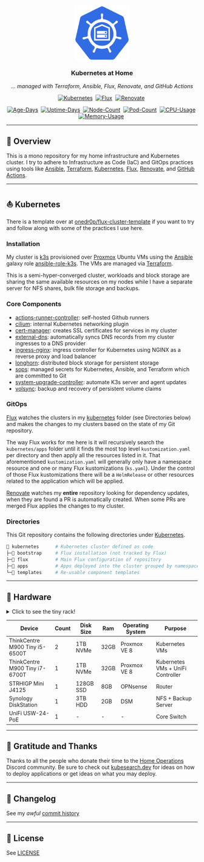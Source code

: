 <div align="center">

<img src="https://github.com/martinohmann/home-ops/blob/main/assets/logo.png?raw=true" align="center" width="144px" height="144px"/>

### Kubernetes at Home

_... managed with Terraform, Ansible, Flux, Renovate, and GitHub Actions_

</div>

<div align="center">

[//]: # "renovate: datasource=github-releases depName=k3s-io/k3s"
[![Kubernetes](https://img.shields.io/badge/Kubernetes-v1.29.0+k3s1-orange?style=for-the-badge&logo=kubernetes)](https://k3s.io/)&nbsp;
[![Flux](https://img.shields.io/badge/GitOps-Flux-blue?style=for-the-badge&logo=git)](https://fluxcd.io/)&nbsp;
[![Renovate](https://img.shields.io/badge/renovate-enabled-brightgreen?style=for-the-badge&logo=renovatebot)](https://github.com/renovatebot/renovate)&nbsp;

</div>

<div align="center">

[![Age-Days](https://img.shields.io/endpoint?url=https%3A%2F%2Fkromgo.18b.haus%2Fquery%3Fformat%3Dendpoint%26metric%3Dcluster_age_days&style=flat-square&label=Age)](https://github.com/kashalls/kromgo/)&nbsp;
[![Uptime-Days](https://img.shields.io/endpoint?url=https%3A%2F%2Fkromgo.18b.haus%2Fquery%3Fformat%3Dendpoint%26metric%3Dcluster_uptime_days&style=flat-square&label=Uptime)](https://github.com/kashalls/kromgo/)&nbsp;
[![Node-Count](https://img.shields.io/endpoint?url=https%3A%2F%2Fkromgo.18b.haus%2Fquery%3Fformat%3Dendpoint%26metric%3Dcluster_node_count&style=flat-square&label=Nodes)](https://github.com/kashalls/kromgo/)&nbsp;
[![Pod-Count](https://img.shields.io/endpoint?url=https%3A%2F%2Fkromgo.18b.haus%2Fquery%3Fformat%3Dendpoint%26metric%3Dcluster_pod_count&style=flat-square&label=Pods)](https://github.com/kashalls/kromgo/)&nbsp;
[![CPU-Usage](https://img.shields.io/endpoint?url=https%3A%2F%2Fkromgo.18b.haus%2Fquery%3Fformat%3Dendpoint%26metric%3Dcluster_cpu_usage&style=flat-square&label=CPU)](https://github.com/kashalls/kromgo/)&nbsp;
[![Memory-Usage](https://img.shields.io/endpoint?url=https%3A%2F%2Fkromgo.18b.haus%2Fquery%3Fformat%3Dendpoint%26metric%3Dcluster_memory_usage&style=flat-square&label=Memory)](https://github.com/kashalls/kromgo/)&nbsp;

</div>

---

## 📖 Overview

This is a mono repository for my home infrastructure and Kubernetes cluster. I
try to adhere to Infrastructure as Code (IaC) and GitOps practices using tools
like [Ansible](https://www.ansible.com/),
[Terraform](https://www.terraform.io/), [Kubernetes](https://kubernetes.io/),
[Flux](https://github.com/fluxcd/flux2),
[Renovate](https://github.com/renovatebot/renovate), and [GitHub
Actions](https://github.com/features/actions).

---

## ⛵ Kubernetes

There is a template over at
[onedr0p/flux-cluster-template](https://github.com/onedr0p/flux-cluster-template)
if you want to try and follow along with some of the practices I use here.

### Installation

My cluster is [k3s](https://k3s.io/) provisioned over
[Proxmox](https://www.proxmox.com/) Ubuntu VMs using the
[Ansible](https://www.ansible.com/) galaxy role
[ansible-role-k3s](https://github.com/PyratLabs/ansible-role-k3s). The VMs are
managed via [Terraform](./terraform/proxmox).

This is a semi-hyper-converged cluster, workloads and block storage are sharing
the same available resources on my nodes while I have a separate server for NFS
shares, bulk file storage and backups.

### Core Components

- [actions-runner-controller](https://github.com/actions/actions-runner-controller): self-hosted Github runners
- [cilium](https://github.com/cilium/cilium): internal Kubernetes networking plugin
- [cert-manager](https://cert-manager.io/docs/): creates SSL certificates for services in my cluster
- [external-dns](https://github.com/kubernetes-sigs/external-dns): automatically syncs DNS records from my cluster ingresses to a DNS provider
- [ingress-nginx](https://github.com/kubernetes/ingress-nginx/): ingress controller for Kubernetes using NGINX as a reverse proxy and load balancer
- [longhorn](https://github.com/longhorn/longhorn): distributed block storage for persistent storage
- [sops](https://toolkit.fluxcd.io/guides/mozilla-sops/): managed secrets for Kubernetes, Ansible, and Terraform which are committed to Git
- [system-upgrade-controller](https://github.com/rancher/system-upgrade-controller): automate K3s server and agent updates
- [volsync](https://github.com/backube/volsync): backup and recovery of persistent volume claims

### GitOps

[Flux](https://github.com/fluxcd/flux2) watches the clusters in my
[kubernetes](./kubernetes/) folder (see Directories below) and makes the
changes to my clusters based on the state of my Git repository.

The way Flux works for me here is it will recursively search the
`kubernetes/apps` folder until it finds the most top level `kustomization.yaml`
per directory and then apply all the resources listed in it. That
aforementioned `kustomization.yaml` will generally only have a namespace
resource and one or many Flux kustomizations (`ks.yaml`). Under the control of
those Flux kustomizations there will be a `HelmRelease` or other resources
related to the application which will be applied.

[Renovate](https://github.com/renovatebot/renovate) watches my **entire**
repository looking for dependency updates, when they are found a PR is
automatically created. When some PRs are merged Flux applies the changes to my
cluster.

### Directories

This Git repository contains the following directories under [Kubernetes](./kubernetes/).

```sh
📁 kubernetes      # Kubernetes cluster defined as code
├─📁 bootstrap     # Flux installation (not tracked by Flux)
├─📁 flux          # Main Flux configuration of repository
├─📁 apps          # Apps deployed into the cluster grouped by namespace
└─📁 templates     # Re-usable component templates
```

---

## 🔧 Hardware

<details>
  <summary>Click to see the tiny rack!</summary>

  <img src="https://github.com/martinohmann/home-ops/blob/main/assets/rack.jpg?raw=true" align="center" alt="rack" />
</details>

| Device                         | Count | Disk Size | Ram  | Operating System | Purpose                           |
| ------------------------------ | ----- | --------- | ---- | ---------------- | --------------------------------- |
| ThinkCentre M900 Tiny i5-6500T | 2     | 1TB NVMe  | 32GB | Proxmox VE 8     | Kubernetes VMs                    |
| ThinkCentre M900 Tiny i7-6700T | 1     | 1TB NVMe  | 32GB | Proxmox VE 8     | Kubernetes VMs + UniFi Controller |
| STRHIGP Mini J4125             | 1     | 128GB SSD | 8GB  | OPNsense         | Router                            |
| Synology DiskStation           | 1     | 3TB HDD   | 2GB  | DSM              | NFS + Backup Server               |
| UniFi USW-24-PoE               | 1     | -         | -    | -                | Core Switch                       |

---

## 🤝 Gratitude and Thanks

Thanks to all the people who donate their time to the [Home
Operations](https://discord.gg/home-operations) Discord community. Be sure to
check out [kubesearch.dev](https://kubesearch.dev/) for ideas on how to deploy
applications or get ideas on what you may deploy.

---

## 📜 Changelog

See my _awful_ [commit history](https://github.com/martinohmann/home-ops/commits/main)

---

## 📜 License

See [LICENSE](./LICENSE)

